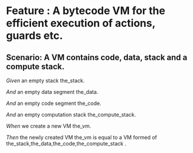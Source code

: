 # Feature : A bytecode VM for the efficient execution of actions, guards etc.


## Scenario: A VM contains code, data, stack and a compute stack. 

*Given* an empty stack the_stack.


*And* an empty data segment the_data.


*And* an empty code segment the_code.


*And* an empty computation stack the_compute_stack.


*When* we create a new VM the_vm.


*Then* the newly created VM the_vm is equal to a VM formed of the_stack,the_data,the_code,the_compute_stack .